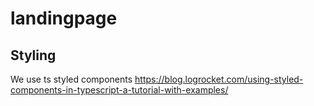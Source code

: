 # landingpage

## Styling

We use ts styled components https://blog.logrocket.com/using-styled-components-in-typescript-a-tutorial-with-examples/